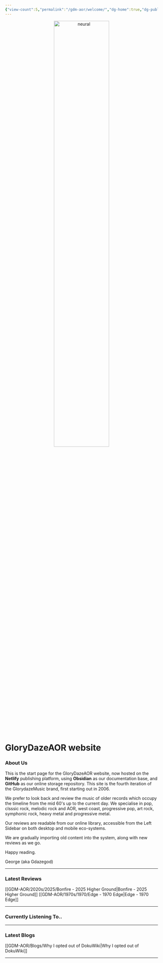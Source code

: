 ```yaml
---
{"view-count":5,"permalink":"/gdm-aor/welcome/","dg-home":true,"dg-publish":true,"tags":["gardenEntry"],"dgPassFrontmatter":true,"noteIcon":"","created":"2025-07-17T12:44:26.100+12:00","updated":"2025-07-18T11:35:58.112+12:00"}
---
```



<center>
<img src="https://i.ibb.co/GQrBF5tK/neural.jpg" alt="neural" border="0" height="60%" width="60%">
</center>

# GloryDazeAOR website

### About Us
This is the start page for the GloryDazeAOR website, now hosted on the **Netlify** publishing platform, using **Obsidian** as our documentation base, and **GitHub** as our online storage repository. This site is the fourth iteration of the GlorydazeMusic brand, first starting out in 2006.

We prefer to look back and review the music of older records which occupy the timeline from the mid 60's up to the current day. We specialise in pop, clsssic rock, melodic rock and AOR, west coast, progressive pop, art rock, symphonic rock, heavy metal and progressive metal.

Our reviews are readable from our online library, accessible from the Left Sidebar on both desktop and mobile eco-systems.

We are gradually importing old content into the system, along with new reviews as we go.

Happy reading.

George (aka Gdazegod)

---

### Latest Reviews
[[GDM-AOR/2020s/2025/Bonfire - 2025 Higher Ground\|Bonfire - 2025 Higher Ground]]
[[GDM-AOR/1970s/1970/Edge - 1970 Edge\|Edge - 1970 Edge]]

---

### Currently Listening To..

---

### Latest Blogs
[[GDM-AOR/Blogs/Why I opted out of DokuWiki\|Why I opted out of DokuWiki]]

---